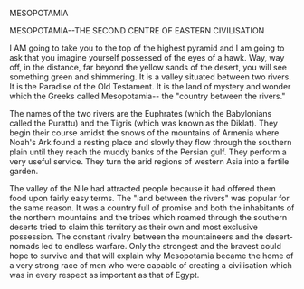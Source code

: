 MESOPOTAMIA

MESOPOTAMIA--THE SECOND CENTRE OF
EASTERN CIVILISATION


I AM going to take you to the top of the highest pyramid
and I am going to ask that you imagine yourself possessed
of the eyes of a hawk. Way, way off, in the distance, far
beyond the yellow sands of the desert, you will see something
green and shimmering. It is a valley situated between two
rivers. It is the Paradise of the Old Testament. It is the
land of mystery and wonder which the Greeks called Mesopotamia--
the "country between the rivers."

The names of the two rivers are the Euphrates (which the
Babylonians called the Purattu) and the Tigris (which was
known as the Diklat). They begin their course amidst the
snows of the mountains of Armenia where Noah's Ark found
a resting place and slowly they flow through the southern
plain until they reach the muddy banks of the Persian gulf.
They perform a very useful service. They turn the arid
regions of western Asia into a fertile garden.

The valley of the Nile had attracted people because it had
offered them food upon fairly easy terms. The "land between
the rivers" was popular for the same reason. It was a
country full of promise and both the inhabitants of the northern
mountains and the tribes which roamed through the
southern deserts tried to claim this territory as their own and
most exclusive possession. The constant rivalry between the
mountaineers and the desert-nomads led to endless warfare.
Only the strongest and the bravest could hope to survive and
that will explain why Mesopotamia became the home of a very
strong race of men who were capable of creating a civilisation
which was in every respect as important as that of Egypt.
